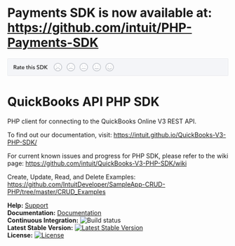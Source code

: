 # Payments SDK is now available at: https://github.com/intuit/PHP-Payments-SDK #

[![SDK Banner](views/SDK.png)][ss1]

# QuickBooks API PHP SDK

PHP client for connecting to the QuickBooks Online V3 REST API.

To find out our documentation, visit:
https://intuit.github.io/QuickBooks-V3-PHP-SDK/

For current known issues and progress for PHP SDK, please refer to the wiki page:
https://github.com/intuit/QuickBooks-V3-PHP-SDK/wiki

Create, Update, Read, and Delete Examples: https://github.com/IntuitDeveloper/SampleApp-CRUD-PHP/tree/master/CRUD_Examples

**Help:** [Support](https://developer.intuit.com/help)<br/>
**Documentation:** [Documentation](https://intuit.github.io/QuickBooks-V3-PHP-SDK/)<br/>
**Continuous Integration:** ![Build status](https://travis-ci.org/intuit/QuickBooks-V3-PHP-SDK.svg?branch=master)<br />
**Latest Stable Version:** [![Latest Stable Version](https://poser.pugx.org/quickbooks/v3-php-sdk/v/stable)](https://packagist.org/packages/quickbooks/v3-php-sdk)<br/>
**License:** [![License](https://poser.pugx.org/quickbooks/v3-php-sdk/license)](https://packagist.org/packages/quickbooks/v3-php-sdk)


[ss1]: https://help.developer.intuit.com/s/SDKFeedback?cid=1105
